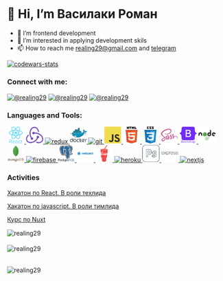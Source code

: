 <h1>👋 Hi, I’m Василаки Роман </h1>

- 🌱 I’m frontend development
- 👀 I’m interested in applying development skils
- 📫 How to reach me <a href="mailto:realing29@gmail.com">realing29@gmail.com</a> and <a href="https://t.me/realing29">telegram</a>

<p align="left">
  <a href="https://www.codewars.com/users/realing29" target="blank">
    <img src="https://www.codewars.com/users/realing29/badges/large" alt="codewars-stats" /> 
  </a>
</p>

<h3 align="left">Connect with me:</h3>
<p align="left">
  <a href="https://t.me/realing29" target="_blank"><img align="center" src="https://www.svgrepo.com/show/354443/telegram.svg" alt="@realing29" height="30" width="40" /></a>
  <a href="https://discordapp.com/users/443095421506551809" target="_blank"><img align="center" src="https://www.svgrepo.com/show/331368/discord-v2.svg" alt="@realing29" height="30" width="40" /></a>
  <a href="mailto:realing29@gmail.com" target="_blank"><img align="center" src="https://www.svgrepo.com/show/217146/gmail.svg" alt="@realing29" height="30" width="40" /></a>
</p>

<h3 align="left">Languages and Tools:</h3>
<p align="left"> 
  <a href="https://reactjs.org/" target="_blank" rel="noreferrer"> <img src="https://raw.githubusercontent.com/devicons/devicon/master/icons/react/react-original-wordmark.svg" alt="react" width="40" height="40"/> </a> 
   <a href="https://redux.js.org" target="_blank" rel="noreferrer"> <img src="https://raw.githubusercontent.com/devicons/devicon/master/icons/redux/redux-original.svg" alt="redux" width="40" height="40"/> </a> 
   <a href="https://mobx.js.org" target="_blank" rel="noreferrer"> <img src="https://www.svgrepo.com/show/354078/mobx.svg" alt="redux" width="40" height="40"/> </a> 
   <a href="https://www.docker.com/" target="_blank" rel="noreferrer"> <img src="https://raw.githubusercontent.com/devicons/devicon/master/icons/docker/docker-original-wordmark.svg" alt="docker" width="40" height="40"/> </a>
  <a href="https://git-scm.com/" target="_blank" rel="noreferrer"> <img src="https://www.vectorlogo.zone/logos/git-scm/git-scm-icon.svg" alt="git" width="40" height="40"/> </a> 
  <a href="https://developer.mozilla.org/en-US/docs/Web/JavaScript" target="_blank" rel="noreferrer"> <img src="https://raw.githubusercontent.com/devicons/devicon/master/icons/javascript/javascript-original.svg" alt="javascript" width="40" height="40"/> </a> 
  <a href="https://www.w3.org/html/" target="_blank" rel="noreferrer"> <img src="https://raw.githubusercontent.com/devicons/devicon/master/icons/html5/html5-original-wordmark.svg" alt="html5" width="40" height="40"/> </a> 
  <a href="https://www.w3schools.com/css/" target="_blank" rel="noreferrer"> <img src="https://raw.githubusercontent.com/devicons/devicon/master/icons/css3/css3-original-wordmark.svg" alt="css3" width="40" height="40"/> </a> 
  <a href="https://sass-lang.com" target="_blank" rel="noreferrer"> <img src="https://raw.githubusercontent.com/devicons/devicon/master/icons/sass/sass-original.svg" alt="sass" width="40" height="40"/> </a> 
  <a href="https://getbootstrap.com" target="_blank" rel="noreferrer"> <img src="https://raw.githubusercontent.com/devicons/devicon/master/icons/bootstrap/bootstrap-plain-wordmark.svg" alt="bootstrap" width="40" height="40"/> </a> 
  <a href="https://nodejs.org" target="_blank" rel="noreferrer"> <img src="https://raw.githubusercontent.com/devicons/devicon/master/icons/nodejs/nodejs-original-wordmark.svg" alt="nodejs" width="40" height="40"/> </a> 
  <a href="https://www.mongodb.com/" target="_blank" rel="noreferrer"> <img src="https://raw.githubusercontent.com/devicons/devicon/master/icons/mongodb/mongodb-original-wordmark.svg" alt="mongodb" width="40" height="40"/> </a> 
  <a href="https://firebase.google.com/" target="_blank" rel="noreferrer"> <img src="https://www.vectorlogo.zone/logos/firebase/firebase-icon.svg" alt="firebase" width="40" height="40"/> </a> 
  <a href="https://www.postgresql.org" target="_blank" rel="noreferrer"> <img src="https://raw.githubusercontent.com/devicons/devicon/master/icons/postgresql/postgresql-original-wordmark.svg" alt="postgresql" width="40" height="40"/> </a> 
  <a href="https://webpack.js.org" target="_blank" rel="noreferrer"> <img src="https://raw.githubusercontent.com/devicons/devicon/d00d0969292a6569d45b06d3f350f463a0107b0d/icons/webpack/webpack-original-wordmark.svg" alt="webpack" width="40" height="40"/> </a> 
  <a href="https://gulpjs.com" target="_blank" rel="noreferrer"> <img src="https://raw.githubusercontent.com/devicons/devicon/master/icons/gulp/gulp-plain.svg" alt="gulp" width="40" height="40"/> </a> 
  <a href="https://heroku.com" target="_blank" rel="noreferrer"> <img src="https://www.vectorlogo.zone/logos/heroku/heroku-icon.svg" alt="heroku" width="40" height="40"/> </a> 
  <a href="https://www.photoshop.com/en" target="_blank" rel="noreferrer"> <img src="https://raw.githubusercontent.com/devicons/devicon/master/icons/photoshop/photoshop-line.svg" alt="photoshop" width="40" height="40"/> </a> 
   <a href="https://expressjs.com" target="_blank" rel="noreferrer"> <img src="https://raw.githubusercontent.com/devicons/devicon/master/icons/express/express-original-wordmark.svg" alt="express" width="40" height="40"/> </a> 
  <a href="https://nextjs.org/" target="_blank" rel="noreferrer"> <img src="https://cdn.worldvectorlogo.com/logos/nextjs-2.svg" alt="nextjs" width="40" height="40"/> </a> 
</p>

<!---
<h3 align="left">My active project:</h3>
<p>
<a href="http://buy-things.ru/">Buy Things</a> - Интернет магазин домашних товаров. <a href="https://github.com/realing29/score">Репозиторий</a>
</p>
--->

<h3 align="left">Activities</h3>
<p>
<a href="https://github.com/GrigoryGerasimov/partial">Хакатон по React. В роли техлида</a>
</p>
<p>
<a href="https://github.com/realing29/01-hackathon">Хакатон по javascript. В роли тимлида</a>
</p>
<p>
<a href="https://github.com/realing29/nuxt-blog">Курс по Nuxt</a>
</p>
<p>

<div><img align="center" src="https://github-readme-stats.vercel.app/api/top-langs?username=realing29&show_icons=true&locale=en&layout=compact" alt="realing29" /></div>  
<br>
<div><img align="center" src="https://github-readme-stats.vercel.app/api?username=realing29&show_icons=true&locale=en" alt="realing29" /></div>  
<br>
<p><img align="center" src="https://github-readme-streak-stats.herokuapp.com/?user=realing29&" alt="realing29" /></p>

<!---
realing29/realing29 is a ✨ special ✨ repository because its `README.md` (this file) appears on your GitHub profile.
You can click the Preview link to take a look at your changes.
--->
